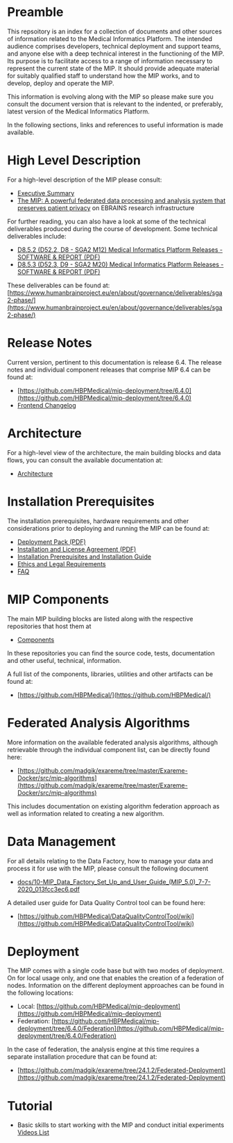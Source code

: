 # Preamble

This repsoitory is an index for a collection of documents and other sources of information related to the Medical Informatics Platform. The intended audience comprises developers, technical deployment and support teams, and anyone else with a deep technical interest in the functioning of the MIP. Its purpose is to facilitate access to a range of information necessary to represent the current state of the MIP. It should provide adequate material for suitably qualified staff to understand how the MIP works, and to develop, deploy and operate the MIP.

This information is evolving along with the MIP so please make sure you consult the document version that is relevant to the indented, or preferably, latest version of the Medical Informatics Platform.

In the following sections, links and references to useful information is made available.

# High Level Description

For a high-level description of the MIP please consult:

- [Executive Summary](./deployment-pack/executive-summary.md)
- [The MIP: A powerful federated data processing and analysis system that preserves patient privacy](https://ebrains.eu/service/medical-informatics-platform/) on EBRAINS research infrastructure

For further reading, you can also have a look at some of the technical deliverables produced during the course of development. Some technical deliverables include:

- [D8.5.2 (D52.2, D8 - SGA2 M12) Μedical Informatics Platform Releases - SOFTWARE & REPORT (PDF)](https://sos-ch-dk-2.exo.io/public-website-production/filer_public/e0/1d/e01dd6b7-7223-4ecd-b7fb-468eab47a62e/d852_d522_d8_sga2_m12_accepted_190722.pdf)
- [D8.5.3 (D52.3, D9 - SGA2 M20) Μedical Informatics Platform Releases  -  SOFTWARE & REPORT (PDF)](https://sos-ch-dk-2.exo.io/public-website-production/filer_public/a6/97/a697ebed-cc74-463d-a4d5-c75e2b922c2b/d853_d523_d9_sga2_m20_accepted_200731.pdf)

These deliverables can be found at: [https://www.humanbrainproject.eu/en/about/governance/deliverables/sga2-phase/](https://www.humanbrainproject.eu/en/about/governance/deliverables/sga2-phase/)

# Release Notes

Current version, pertinent to this documentation is release 6.4. The release notes and individual component releases that comprise MIP 6.4 can be found at:

- [https://github.com/HBPMedical/mip-deployment/tree/6.4.0](https://github.com/HBPMedical/mip-deployment/tree/6.4.0)
- [Frontend Changelog](https://github.com/HBPMedical/portal-frontend/blob/main/CHANGELOG.md)

# Architecture

For a high-level view of the architecture, the main building blocks and data flows, you can consult the available documentation at:

- <a href="./Architecture.md">Architecture</a>

# Installation Prerequisites

The installation prerequisites, hardware requirements and other considerations prior to deploying and running the MIP can be found at:

- [Deployment Pack (PDF)](./docs/MIP_Executive_Summary_V02.00_7960b8432e.pdf)
- [Installation and License Agreement (PDF)](./docs/MIP_Installation_and_License_Agreement_-_V02.10_210c5d6538.pdf)
- [Installation Prerequisites and Installation Guide](./deployment-pack/install-prerequisites.md)
- [Ethics and Legal Requirements](./deployment-pack/ethics-legal.md)
- [FAQ](./deployment-pack/faq.md)

# MIP Components

The main MIP building blocks are listed along with the respective repositories that host them at

- <a href="./Components.md">Components</a>

In these repositories you can find the source code, tests, documentation and other useful, technical, information.

A full list of the components, libraries, utilities and other artifacts can be found at:

- [https://github.com/HBPMedical/](https://github.com/HBPMedical/)

# Federated Analysis Algorithms

More information on the available federated analysis algorithms, although retrievable through the individual component list, can be directly found here:

- [https://github.com/madgik/exareme/tree/master/Exareme-Docker/src/mip-algorithms](https://github.com/madgik/exareme/tree/master/Exareme-Docker/src/mip-algorithms)

This includes documentation on existing algorithm federation approach as well as information related to creating a new algorithm.

# Data Management

For all details relating to the Data Factory, how to manage your data and process it for use with the MIP, please consult the following document

- [docs/10-MIP_Data_Factory_Set_Up_and_User_Guide_(MIP_5.0)_7-7-2020_013fcc3ec6.pdf](./docs/10-MIP_Data_Factory_Set_Up_and_User_Guide_(MIP_5.0)_7-7-2020_013fcc3ec6.pdf)

A detailed user guide for Data Quality Control tool can be found here:
 - [https://github.com/HBPMedical/DataQualityControlTool/wiki](https://github.com/HBPMedical/DataQualityControlTool/wiki)

# Deployment

The MIP comes with a single code base but with two modes of deployment. On for local usage only, and one that enables the creation of a federation of nodes. Information on the different deployment approaches can be found in the following locations:

- Local: [https://github.com/HBPMedical/mip-deployment](https://github.com/HBPMedical/mip-deployment)
- Federation: [https://github.com/HBPMedical/mip-deployment/tree/6.4.0/Federation](https://github.com/HBPMedical/mip-deployment/tree/6.4.0/Federation)

In the case of federation, the analysis engine at this time requires a separate installation procedure that can be found at:

- [https://github.com/madgik/exareme/tree/24.1.2/Federated-Deployment](https://github.com/madgik/exareme/tree/24.1.2/Federated-Deployment)

# Tutorial
- Basic skills to start working with the MIP and conduct initial experiments [Videos List](./video-tutorial.md)
